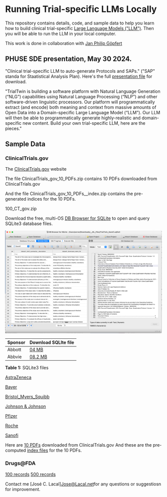 # Running Trial-specific LLMs Locally

This repository contains details, code, and sample data to help you learn how to build clinical trial-specific [Large Language Models ("LLM")](https://en.wikipedia.org/wiki/Large_language_model). 
Then you will be able to run the LLM in your local computer.

This work is done in collaboration with [Jan Philip Göpfert](https://www.linkedin.com/in/jangop/)



## PHUSE SDE presentation, May 30 2024.

"Clinical trial-specific LLM to auto-generate Protocols and SAPs." ("SAP" standa for Staatistical Analysis Plan).
Here's the full [presentation file](./TrialTwin_06.pdf) for download.

"TrialTwin is building a software platform with Natural Language Generation (“NLG”) capabilities using Natural Language Processing (“NLP”) and other software-driven linguistic processors. Our platform will programmatically extract (and encode) both meaning and context from massive amounts of Open Data into a Domain-specific Large Language Model (“LLM”). Our LLM will then be able to programmatically generate highly-realistic and domain- specific new content.
Build your own trial-specific LLM, here are the pieces."


## Sample Data



### ClinicalTrials.gov

The [ClinicalTrials.gov](https://clinicaltrials.gov/) website


The file ClinicalTrials_gov_10_PDFs.zip contains 10 PDFs downloaded from ClinicalTrials.gov

And the file ClinicalTrials_gov_10_PDFs__index.zip contains the pre-generated indices for the 10 PDFs.

100_CT_gov.zip

Download the free, multi-OS [DB Browser for SQLite](https://sqlitebrowser.org/) to open and query SQLite3 database files.


![SQLite3 database file sample](./SQLite3_Database_File_Sanofi_Applications.png)


| Sponsor     | Download SQLIte file                     |  
| :---------- | :--------------------------------------- |
| Abbott      | [04 MB](./TrialTwin_Abbott.sqlite3.zip)  |
| Abbvie      | [08.2 MB](./TrialTwin_Abbvie.sqlite3.zip)

**Table 1:** SQLite3 files



[AstraZeneca](./TrialTwin_AstraZeneca.sqlite3.zip)

[Bayer](./TrialTwin_Bayer.sqlite3.zip)

[Bristol_Myers_Squibb](./TrialTwin_Bristol_Myers_Squibb.sqlite3.zip)

[Johnson & Johnson](./TrialTwin_Johnson_Johnson.sqlite3.zip)

[Pfizer](./TrialTwin_Pfizer.sqlite3.zip)

[Roche](./TrialTwin_Roche.sqlite3.zip)

[Sanofi](./TrialTwin_Sanofi.sqlite3.zip)

Here are [10 PDFs](./ClinicalTrials_gov_10_PDFs.zip) downloaded from ClinicalTrials.gov
And these are the pre-computed [index files](./ClinicalTrials_gov_10_PDFs__index.zip) for the 10 PDFs.



### Drugs@FDA


[100 records](./100_Drugs_FDA.zip)
[500 records](./500_Drugs_FDA.zip)



Contact me [José C. Lacal]<Jose@Lacal.net>for any questions or suggestiosn for improvement.
